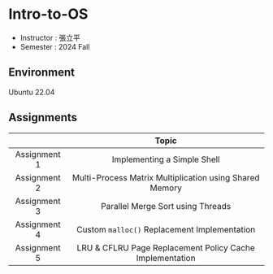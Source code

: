 # Intro-to-OS
- Instructor : 張立平
- Semester : 2024 Fall

## Environment
Ubuntu 22.04

## Assignments
|              | Topic                                                   |
|:------------:|:-------------------------------------------------------:|
| Assignment 1 | Implementing a Simple Shell                             |
| Assignment 2 | Multi-Process Matrix Multiplication using Shared Memory |
| Assignment 3 | Parallel Merge Sort using Threads                       |
| Assignment 4 | Custom `malloc()` Replacement Implementation            |
| Assignment 5 | LRU & CFLRU Page Replacement Policy Cache Implementation |
